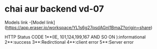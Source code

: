# chai aur backend vd-07
Models link -[Model link] (https://app.eraser.io/workspace/YL1s6g27qsdAGnl1BmaZ?origin=share)

HTTP Status CODE
1**(IE, 101,124,199,167 AND SO ON ):informational
2**:success
3**:Redirctional
4**:client error
5**:Server error